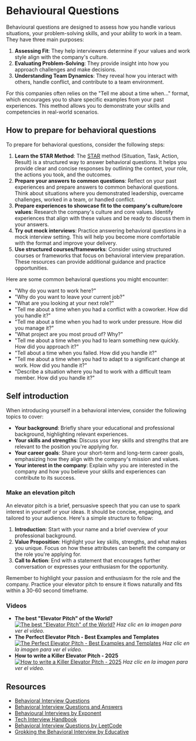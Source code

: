 # Behavioural Questions

Behavioural questions are designed to assess how you handle various situations, your problem-solving skills, and your ability to work in a team. They have three main purposes:
1. **Assessing Fit**: They help interviewers determine if your values and work style align with the company's culture.
2. **Evaluating Problem-Solving**: They provide insight into how you approach challenges and make decisions.
3. **Understanding Team Dynamics**: They reveal how you interact with others, handle conflict, and contribute to a team environment.

For this companies often relies on the "Tell me about a time when..." format, which encourages you to share specific examples from your past experiences. This method allows you to demonstrate your skills and competencies in real-world scenarios.

## How to prepare for behavioral questions
To prepare for behavioral questions, consider the following steps:
1. **Learn the STAR Method**: The [STAR](star.md) method (Situation, Task, Action, Result) is a structured way to answer behavioral questions. It helps you provide clear and concise responses by outlining the context, your role, the actions you took, and the outcomes.
2. **Prepare your answers to common questions**: Reflect on your past experiences and prepare answers to common behavioral questions. Think about situations where you demonstrated leadership, overcame challenges, worked in a team, or handled conflict.
3. **Prepare experiences to showcase fit to the company's culture/core values**: Research the company's culture and core values. Identify experiences that align with these values and be ready to discuss them in your answers.
4. **Try out mock interviews**: Practice answering behavioral questions in a mock interview setting. This will help you become more comfortable with the format and improve your delivery.
5. **Use structured courses/frameworks**: Consider using structured courses or frameworks that focus on behavioral interview preparation. These resources can provide additional guidance and practice opportunities.

Here are some common behavioral questions you might encounter:

- "Why do you want to work here?"
- "Why do you want to leave your current job?"
- "What are you looking at your next role?"
- "Tell me about a time when you had a conflict with a coworker. How did you handle it?"
- "Tell me about a time when you had to work under pressure. How did you manage it?"
- "What project are you most proud of? Why?"
- "Tell me about a time when you had to learn something new quickly. How did you approach it?"
- "Tell about a time when you failed. How did you handle it?"
- "Tell me about a time when you had to adapt to a significant change at work. How did you handle it?"
- "Describe a situation where you had to work with a difficult team member. How did you handle it?"

## Self introduction
When introducing yourself in a behavioral interview, consider the following topics to cover:
- **Your background**: Briefly share your educational and professional background, highlighting relevant experiences.
- **Your skills and strengths**: Discuss your key skills and strengths that are relevant to the position you're applying for.
- **Your career goals**: Share your short-term and long-term career goals, emphasizing how they align with the company's mission and values.
- **Your interest in the company**: Explain why you are interested in the company and how you believe your skills and experiences can contribute to its success.

### Make an elevation pitch
An elevator pitch is a brief, persuasive speech that you can use to spark interest in yourself or your ideas. It should be concise, engaging, and tailored to your audience. Here's a simple structure to follow:
1. **Introduction**: Start with your name and a brief overview of your professional background.
2. **Value Proposition**: Highlight your key skills, strengths, and what makes you unique. Focus on how these attributes can benefit the company or the role you're applying for.
3. **Call to Action**: End with a statement that encourages further conversation or expresses your enthusiasm for the opportunity.

Remember to highlight your passion and enthusiasm for the role and the company. Practice your elevator pitch to ensure it flows naturally and fits within a 30-60 second timeframe.

### Videos

- **The best "Elevator Pitch" of the World?**
[![The best "Elevator Pitch" of the World?](https://img.youtube.com/vi/FrIfes1L7NI/0.jpg)](https://www.youtube.com/watch?v=FrIfes1L7NI)
*Haz clic en la imagen para ver el vídeo.*
- **The Perfect Elevator Pitch - Best Examples and Templates**
[![The Perfect Elevator Pitch - Best Examples and Templates](https://img.youtube.com/vi/r-iETptU7JY/0.jpg)](https://www.youtube.com/watch?v=r-iETptU7JY)
*Haz clic en la imagen para ver el vídeo.*
- **How to write a Killer Elevator Pitch - 2025**
[![How to write a Killer Elevator Pitch - 2025](https://img.youtube.com/vi/vksBO0AI0qM/0.jpg)](https://www.youtube.com/watch?v=vksBO0AI0qM)
*Haz clic en la imagen para ver el vídeo.*


## Resources
- [Behavioral Interview Questions](https://www.thebalancecareers.com/behavioral-interview-questions-2061230)
- [Behavioral Interview Questions and Answers](https://www.thebalancecareers.com/behavioral-interview-questions-and-answers-2061231)
- [Behavioural Interviews by Exponent](https://www.tryexponent.com/courses/behavioral?ref=techinterviewhandbook)
- [Tech Interview Handbook](https://techinterviewhandbook.org/behavioral/)
- [Behavioral Interview Questions by LeetCode](https://leetcode.com/discuss/interview-question/350000/behavioral-interview-questions)
- [Grokking the Behavioral Interview by Educative](https://www.educative.io/courses/grokking-the-behavioral-interview)